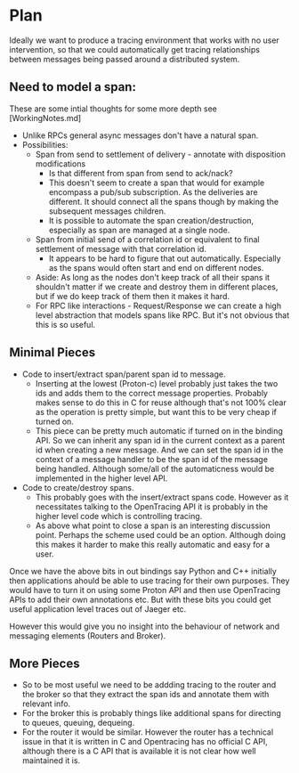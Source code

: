 # Plan

Ideally we want to produce a tracing environment that works with no user intervention,
so that we could automatically get tracing relationships between messages being passed
around a distributed system.

## Need to model a span:
These are some intial thoughts for some more depth see [WorkingNotes.md]
- Unlike RPCs general async messages don't have a natural span.
- Possibilities:
  - Span from send to settlement of delivery - annotate with disposition modifications
    - Is that different from span from send to ack/nack?
    - This doesn't seem to create a span that would for example encompass a pub/sub
      subscription. As the deliveries are different. It should connect all the spans though by making the subsequent messages children.
    - It is possible to automate the span creation/destruction, especially as span are managed at a single node.
  - Span from initial send of a correlation id or equivalent to final settlement of message with that correlation id.
    - It appears to be hard to figure that out automatically. Especially as the spans would often start and end on different nodes.
  - Aside: As long as the nodes don't keep track of all their spans it shouldn't matter if we create and destroy them in different places, but if we do keep track of them then it makes it hard.
  - For RPC like interactions -  Request/Response we can create a high level abstraction that models spans like RPC. But it's not obvious that this is so useful.

## Minimal Pieces
- Code to insert/extract span/parent span id to message.
  - Inserting at the lowest (Proton-c) level probably just takes the two ids and adds them to the correct message properties. Probably makes sense to do this in C for reuse although that's not 100% clear as the operation is pretty simple, but want this to be very cheap if turned on.
  - This piece can be pretty much automatic if turned on in the binding API. So we can inherit any span id in the current context as a parent id when creating a new message. And we can set the span id in the context of a message handler to be the span id of the message being handled. Although some/all of the automaticness would be implemented in the higher level API.
- Code to create/destroy spans.
  - This probably goes with the insert/extract spans code. However as it necessitates talking to the OpenTracing API it is probably in the higher level code which is controlling tracing.
  - As above what point to close a span is an interesting discussion point. Perhaps the scheme used could be an option. Although doing this makes it harder to make this really automatic and easy for a user.

Once we have the above bits in out bindings say Python and C++ initially then applications ahould be able to use tracing for their own purposes. They would have to turn it on using some Proton API and then use OpenTracing APIs to add their own annotations etc. But with these bits you could get useful application level traces out of Jaeger etc.

However this would give you no insight into the behaviour of network and messaging elements (Routers and Broker).

## More Pieces
- So to be most useful we need to be addding tracing to the router and the broker so that they extract the span ids and annotate them with relevant info.
- For the broker this is probably things like additional spans for directing to queues, queuing, dequeing.
- For the router it would be similar. However the router has a technical issue in that it is written in C and Opentracing has no official C API, although there is a C API that is available it is not clear how well maintained it is.

